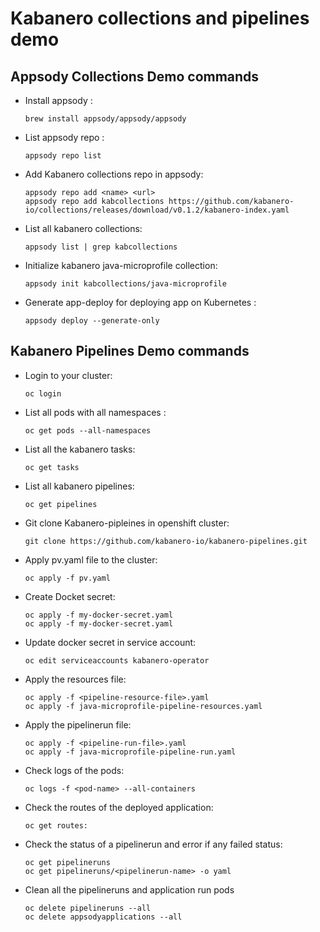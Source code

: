 # Kabanero collections and pipelines demo
 
## Appsody Collections Demo commands  

- Install appsody :   
	```
  brew install appsody/appsody/appsody
  ```
- List appsody repo : 
  ```
  appsody repo list
  ```
- Add Kabanero collections repo in appsody:
  ```
  appsody repo add <name> <url>
  appsody repo add kabcollections https://github.com/kabanero-io/collections/releases/download/v0.1.2/kabanero-index.yaml
  ```
- List all kabanero collections:
  ```
  appsody list | grep kabcollections
  ```
- Initialize kabanero java-microprofile collection:
  ```
  appsody init kabcollections/java-microprofile
  ```
- Generate app-deploy for deploying app on Kubernetes :
  ```
  appsody deploy --generate-only
  ```

## Kabanero Pipelines Demo commands


- Login to your cluster:
  ```
  oc login
  ```
- List all pods with all namespaces : 
  ```
  oc get pods --all-namespaces
  ```
- List all the kabanero tasks:
  ```
  oc get tasks
  ```
- List all kabanero pipelines:
  ```
  oc get pipelines
  ```
- Git clone Kabanero-pipleines in openshift cluster:
  ```
  git clone https://github.com/kabanero-io/kabanero-pipelines.git
  ```
- Apply pv.yaml file to the cluster:
  ```
  oc apply -f pv.yaml
  ```
- Create Docket secret:
  ```
  oc apply -f my-docker-secret.yaml 
  oc apply -f my-docker-secret.yaml 
  ```
- Update docker secret in service account:
  ```
  oc edit serviceaccounts kabanero-operator
  ```
- Apply the resources file:
  ```
  oc apply -f <pipeline-resource-file>.yaml 
  oc apply -f java-microprofile-pipeline-resources.yaml
  ```
- Apply the pipelinerun file:
  ```
  oc apply -f <pipeline-run-file>.yaml
  oc apply -f java-microprofile-pipeline-run.yaml
  ```
- Check logs of the pods:
  ```
  oc logs -f <pod-name> --all-containers
  ```
- Check the routes of the deployed application:
  ```
  oc get routes:
  ```
- Check the status of a pipelinerun and error if any failed status:
  ```
  oc get pipelineruns
  oc get pipelineruns/<pipelinerun-name> -o yaml
  ```
- Clean all the pipelineruns and application run pods
  ```
  oc delete pipelineruns --all
  oc delete appsodyapplications --all
  ```
